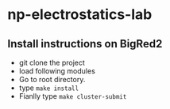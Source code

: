# np-electrostatics-lab

## Install instructions on BigRed2
* git clone the project
* load following modules
* Go to root directory.
* type ```make install```
* Fianlly type ```make cluster-submit```

